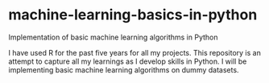 # machine-learning-basics-in-python
Implementation of basic machine learning algorithms in Python

I have used R for the past five years for all my projects. This repository is an attempt to capture all my learnings as I develop skills in Python. I will be implementing basic machine learning algorithms on dummy datasets.
